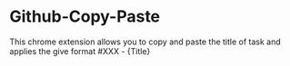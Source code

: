 # Github-Copy-Paste
This chrome extension allows you to copy and paste the title of task and applies the give format #XXX - {Title}
